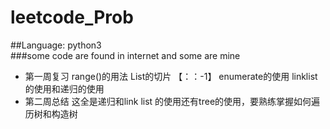 # leetcode_Prob
##Language: python3  
###some code are found in internet and some are mine  
+ 第一周复习  range()的用法 List的切片 【：：-1】 enumerate的使用 linklist的使用和递归的使用
+ 第二周总结  这全是递归和link list 的使用还有tree的使用，要熟练掌握如何遍历树和构造树


